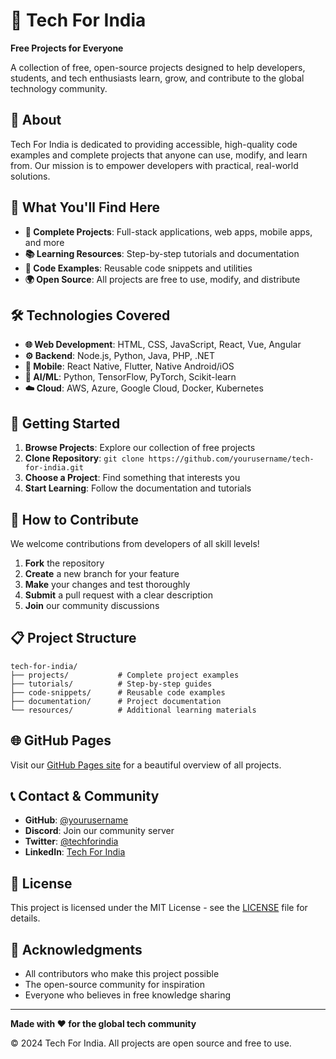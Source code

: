 # 🚀 Tech For India

**Free Projects for Everyone**

A collection of free, open-source projects designed to help developers, students, and tech enthusiasts learn, grow, and contribute to the global technology community.

## 🌟 About

Tech For India is dedicated to providing accessible, high-quality code examples and complete projects that anyone can use, modify, and learn from. Our mission is to empower developers with practical, real-world solutions.

## 📁 What You'll Find Here

- **🎯 Complete Projects**: Full-stack applications, web apps, mobile apps, and more
- **📚 Learning Resources**: Step-by-step tutorials and documentation
- **🔧 Code Examples**: Reusable code snippets and utilities
- **🌍 Open Source**: All projects are free to use, modify, and distribute

## 🛠️ Technologies Covered

- **🌐 Web Development**: HTML, CSS, JavaScript, React, Vue, Angular
- **⚙️ Backend**: Node.js, Python, Java, PHP, .NET
- **📱 Mobile**: React Native, Flutter, Native Android/iOS
- **🤖 AI/ML**: Python, TensorFlow, PyTorch, Scikit-learn
- **☁️ Cloud**: AWS, Azure, Google Cloud, Docker, Kubernetes

## 🚀 Getting Started

1. **Browse Projects**: Explore our collection of free projects
2. **Clone Repository**: `git clone https://github.com/yourusername/tech-for-india.git`
3. **Choose a Project**: Find something that interests you
4. **Start Learning**: Follow the documentation and tutorials

## 🤝 How to Contribute

We welcome contributions from developers of all skill levels!

1. **Fork** the repository
2. **Create** a new branch for your feature
3. **Make** your changes and test thoroughly
4. **Submit** a pull request with a clear description
5. **Join** our community discussions

## 📋 Project Structure

```
tech-for-india/
├── projects/           # Complete project examples
├── tutorials/          # Step-by-step guides
├── code-snippets/      # Reusable code examples
├── documentation/      # Project documentation
└── resources/          # Additional learning materials
```

## 🌐 GitHub Pages

Visit our [GitHub Pages site](https://yourusername.github.io/tech-for-india) for a beautiful overview of all projects.

## 📞 Contact & Community

- **GitHub**: [@yourusername](https://github.com/yourusername)
- **Discord**: Join our community server
- **Twitter**: [@techforindia](https://twitter.com/techforindia)
- **LinkedIn**: [Tech For India](https://linkedin.com/company/tech-for-india)

## 📄 License

This project is licensed under the MIT License - see the [LICENSE](LICENSE) file for details.

## 🙏 Acknowledgments

- All contributors who make this project possible
- The open-source community for inspiration
- Everyone who believes in free knowledge sharing

---

**Made with ❤️ for the global tech community**

© 2024 Tech For India. All projects are open source and free to use.
